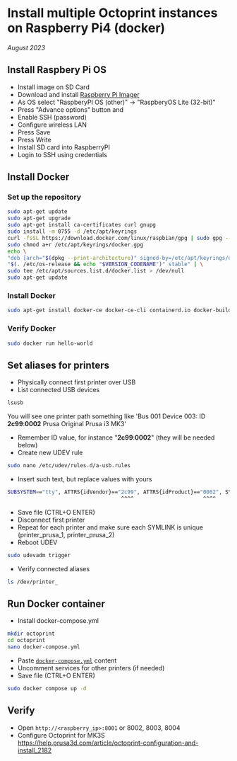 # Install multiple Octoprint instances on Raspberry Pi4 (docker)
*August 2023*

## Install Raspbery Pi OS
- Install image on SD Card
- Download and install [Raspberry Pi Imager](https://www.raspberrypi.com/software/)
- As OS select "RaspberyPI OS (other)" -> "RaspberyOS Lite (32-bit)"
- Press "Advance options" button and
- Enable SSH (password)
- Configure wireless LAN
- Press Save
- Press Write
- Install SD card into RaspberryPI
- Login to SSH using credentials

## Install Docker
### Set up the repository
```bash
sudo apt-get update
sudo apt-get upgrade
sudo apt-get install ca-certificates curl gnupg
sudo install -m 0755 -d /etc/apt/keyrings
curl -fsSL https://download.docker.com/linux/raspbian/gpg | sudo gpg --dearmor -o /etc/apt/keyrings/docker.gpg
sudo chmod a+r /etc/apt/keyrings/docker.gpg
echo \
"deb [arch="$(dpkg --print-architecture)" signed-by=/etc/apt/keyrings/docker.gpg] https://download.docker.com/linux/raspbian \
"$(. /etc/os-release && echo "$VERSION_CODENAME")" stable" | \
sudo tee /etc/apt/sources.list.d/docker.list > /dev/null
sudo apt-get update
```

### Install Docker
```bash
sudo apt-get install docker-ce docker-ce-cli containerd.io docker-buildx-plugin docker-compose-plugin
```
### Verify Docker
```bash
sudo docker run hello-world
```

## Set aliases for printers
- Physically connect first printer over USB
- List connected USB devices
```bash
lsusb
```
You will see one printer path something like 'Bus 001 Device 003: ID **2c99**:**0002** Prusa Original Prusa i3 MK3'
- Remember ID value, for instance "**2c99**:**0002**" (they will be needed below)
- Create new UDEV rule
```bash
sudo nano /etc/udev/rules.d/a-usb.rules
```
- Insert such text, but replace values with yours
```bash
SUBSYSTEM=="tty", ATTRS{idVendor}=="2c99", ATTRS{idProduct}=="0002", SYMLINK+="printer_prusa_1"
                                    ^^^^                      ^^^^                    ^^^^^^^^
```
- Save file (CTRL+O ENTER)
- Disconnect first printer
- Repeat for each printer and make sure each SYMLINK is unique (printer_prusa_1, printer_prusa_2)
- Reboot UDEV
```bash
sudo udevadm trigger
```
- Verify connected aliases
```bash
ls /dev/printer_
```

## Run Docker container
- Install docker-compose.yml
```bash
mkdir octoprint
cd octoprint
nano docker-compose.yml
```
- Paste [`docker-compose.yml`](docker-compose.yml) content
- Uncomment services for other printers (if needed)
- Save file (CTRL+O ENTER)
```bash
sudo docker compose up -d
```

## Verify
- Open `http://<raspberry_ip>:8001` or 8002, 8003, 8004
- Configure Octoprint for MK3S https://help.prusa3d.com/article/octoprint-configuration-and-install_2182
